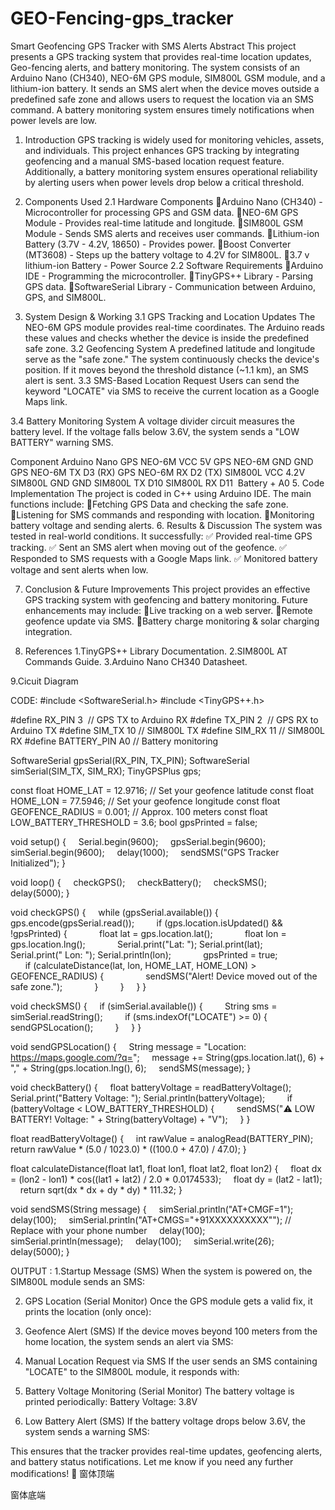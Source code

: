 # GEO-Fencing-gps_tracker
Smart Geofencing GPS Tracker with SMS Alerts
Abstract
This project presents a GPS tracking system that provides real-time location updates, Geo-fencing alerts, and battery monitoring. The system consists of an Arduino Nano (CH340), NEO-6M GPS module, SIM800L GSM module, and a lithium-ion battery. It sends an SMS alert when the device moves outside a predefined safe zone and allows users to request the location via an SMS command. A battery monitoring system ensures timely notifications when power levels are low.
1. Introduction
GPS tracking is widely used for monitoring vehicles, assets, and individuals. This project enhances GPS tracking by integrating geofencing and a manual SMS-based location request feature. Additionally, a battery monitoring system ensures operational reliability by alerting users when power levels drop below a critical threshold.
2. Components Used
2.1 Hardware Components
Arduino Nano (CH340) - Microcontroller for processing GPS and GSM data.
NEO-6M GPS Module - Provides real-time latitude and longitude.
SIM800L GSM Module - Sends SMS alerts and receives user commands.
Lithium-ion Battery (3.7V - 4.2V, 18650) - Provides power.
Boost Converter (MT3608) - Steps up the battery voltage to 4.2V for SIM800L.
3.7 v lithium-ion Battery - Power Source
2.2 Software Requirements
Arduino IDE - Programming the microcontroller.
TinyGPS++ Library - Parsing GPS data.
SoftwareSerial Library - Communication between Arduino, GPS, and SIM800L.

3. System Design & Working
3.1 GPS Tracking and Location Updates
The NEO-6M GPS module provides real-time coordinates. The Arduino reads these values and checks whether the device is inside the predefined safe zone.
3.2 Geofencing System
A predefined latitude and longitude serve as the "safe zone." The system continuously checks the device's position. If it moves beyond the threshold distance (~1.1 km), an SMS alert is sent.
3.3 SMS-Based Location Request
Users can send the keyword "LOCATE" via SMS to receive the current location as a Google Maps link.

3.4 Battery Monitoring System
A voltage divider circuit measures the battery level. If the voltage falls below 3.6V, the system sends a "LOW BATTERY" warning SMS.

Component	Arduino Nano
GPS NEO-6M VCC	5V
GPS NEO-6M GND	GND
GPS NEO-6M TX	D3 (RX)
GPS NEO-6M RX	D2 (TX)
SIM800L VCC	4.2V 
SIM800L GND	GND
SIM800L TX	D10
SIM800L RX	D11 
Battery +	A0
5. Code Implementation
The project is coded in C++ using Arduino IDE. The main functions include:
Fetching GPS Data and checking the safe zone.
Listening for SMS commands and responding with location.
Monitoring battery voltage and sending alerts.
6. Results & Discussion
The system was tested in real-world conditions. It successfully: ✅ Provided real-time GPS tracking. ✅ Sent an SMS alert when moving out of the geofence. ✅ Responded to SMS requests with a Google Maps link. ✅ Monitored battery voltage and sent alerts when low.



7. Conclusion & Future Improvements
This project provides an effective GPS tracking system with geofencing and battery monitoring. Future enhancements may include:
Live tracking on a web server.
Remote geofence update via SMS.
Battery charge monitoring & solar charging integration.

8. References
1.TinyGPS++ Library Documentation. 
2.SIM800L AT Commands Guide.
3.Arduino Nano CH340 Datasheet.

9.Cicuit Diagram

CODE: 
#include <SoftwareSerial.h>
#include <TinyGPS++.h>

#define RX_PIN 3  // GPS TX to Arduino RX
#define TX_PIN 2  // GPS RX to Arduino TX
#define SIM_TX 10 // SIM800L TX
#define SIM_RX 11 // SIM800L RX
#define BATTERY_PIN A0 // Battery monitoring

SoftwareSerial gpsSerial(RX_PIN, TX_PIN);
SoftwareSerial simSerial(SIM_TX, SIM_RX);
TinyGPSPlus gps;

const float HOME_LAT = 12.9716; // Set your geofence latitude
const float HOME_LON = 77.5946; // Set your geofence longitude
const float GEOFENCE_RADIUS = 0.001; // Approx. 100 meters
const float LOW_BATTERY_THRESHOLD = 3.6;
bool gpsPrinted = false;

void setup() {
    Serial.begin(9600);
    gpsSerial.begin(9600);
    simSerial.begin(9600);
    delay(1000);
    sendSMS("GPS Tracker Initialized");
}

void loop() {
    checkGPS();
    checkBattery();
    checkSMS();
    delay(5000);
}

void checkGPS() {
    while (gpsSerial.available()) {
        gps.encode(gpsSerial.read());
        if (gps.location.isUpdated() && !gpsPrinted) {
            float lat = gps.location.lat();
            float lon = gps.location.lng();
            Serial.print("Lat: "); Serial.print(lat);
            Serial.print(" Lon: "); Serial.println(lon);
            gpsPrinted = true;
            
            if (calculateDistance(lat, lon, HOME_LAT, HOME_LON) > GEOFENCE_RADIUS) {
                sendSMS("Alert! Device moved out of the safe zone.");
            }
        }
    }
}

void checkSMS() {
    if (simSerial.available()) {
        String sms = simSerial.readString();
        if (sms.indexOf("LOCATE") >= 0) {
            sendGPSLocation();
        }
    }
}

void sendGPSLocation() {
    String message = "Location: https://maps.google.com/?q=";
    message += String(gps.location.lat(), 6) + "," + String(gps.location.lng(), 6);
    sendSMS(message);
}

void checkBattery() {
    float batteryVoltage = readBatteryVoltage();
    Serial.print("Battery Voltage: "); Serial.println(batteryVoltage);
    
    if (batteryVoltage < LOW_BATTERY_THRESHOLD) {
        sendSMS("⚠️ LOW BATTERY! Voltage: " + String(batteryVoltage) + "V");
    }
}

float readBatteryVoltage() {
    int rawValue = analogRead(BATTERY_PIN);
    return rawValue * (5.0 / 1023.0) * ((100.0 + 47.0) / 47.0);
}

float calculateDistance(float lat1, float lon1, float lat2, float lon2) {
    float dx = (lon2 - lon1) * cos((lat1 + lat2) / 2.0 * 0.0174533);
    float dy = (lat2 - lat1);
    return sqrt(dx * dx + dy * dy) * 111.32;
}

void sendSMS(String message) {
    simSerial.println("AT+CMGF=1");
    delay(100);
    simSerial.println("AT+CMGS=\"+91XXXXXXXXXX\""); // Replace with your phone number
    delay(100);
    simSerial.println(message);
    delay(100);
    simSerial.write(26);
    delay(5000);
}


OUTPUT :
1.Startup Message (SMS)
When the system is powered on, the SIM800L module sends an SMS:


2. GPS Location (Serial Monitor)
Once the GPS module gets a valid fix, it prints the location (only once):

3. Geofence Alert (SMS)
If the device moves beyond 100 meters from the home location, the system sends an alert via SMS:

4. Manual Location Request via SMS
If the user sends an SMS containing "LOCATE" to the SIM800L module, it responds with:

5. Battery Voltage Monitoring (Serial Monitor)
The battery voltage is printed periodically:
Battery Voltage: 3.8V
6. Low Battery Alert (SMS)
If the battery voltage drops below 3.6V, the system sends a warning SMS:

This ensures that the tracker provides real-time updates, geofencing alerts, and battery status notifications. Let me know if you need any further modifications! 🚀
窗体顶端


窗体底端


